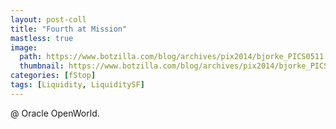 ```yaml
---
layout: post-coll
title: "Fourth at Mission"
mastless: true
image:
  path: https://www.botzilla.com/blog/archives/pix2014/bjorke_PICS0511.jpg
  thumbnail: https://www.botzilla.com/blog/archives/pix2014/bjorke_PICS0511.jpg
categories: [fStop]
tags: [Liquidity, LiquiditySF]
---
```





@ Oracle OpenWorld.
